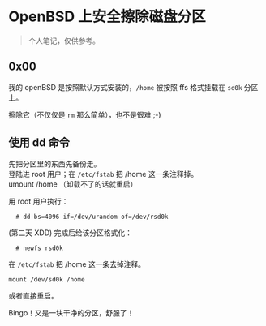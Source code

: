 ---
---



# OpenBSD 上安全擦除磁盘分区  

> 个人笔记，仅供参考。

## 0x00

我的 openBSD 是按照默认方式安装的，`/home` 被按照 ffs 格式挂载在 `sd0k` 分区上。  

擦除它（不仅仅是 `rm` 那么简单），也不是很难 ;-)  

## 使用 dd 命令  

先把分区里的东西先备份走。  
登陆进 root 用户；在 `/etc/fstab` 把 /home 这一条注释掉。  
umount /home （卸载不了的话就重启）  

用 root 用户执行：
```
  # dd bs=4096 if=/dev/urandom of=/dev/rsd0k  
```

(第二天 XDD) 完成后给该分区格式化：  
```
  # newfs rsd0k
```
在 `/etc/fstab` 把 /home 这一条去掉注释。

`mount /dev/sd0k /home`  

或者直接重启。

Bingo！又是一块干净的分区，舒服了！


